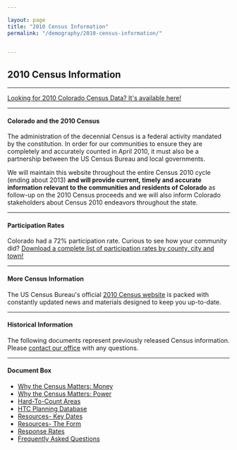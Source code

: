 ```yaml
---

layout: page
title: "2010 Census Information"
permalink: "/demography/2010-census-information/"

    
---
```

## 2010 Census Information
- - -
[Looking for 2010 Colorado Census Data? It's available here!]()
- - -
#### Colorado and the 2010 Census
The administration of the decennial Census is a federal activity mandated by the constitution. In order for our communities to ensure they are completely and accurately counted in April 2010, it must also be a partnership between the US Census Bureau and local governments.

We will maintain this website throughout the entire Census 2010 cycle (ending about 2013) **and will provide current, timely and accurate information relevant to the communities and residents of Colorado** as follow-up on the 2010 Census proceeds and we will also inform Colorado stakeholders about Census 2010 endeavors throughout the state.
- - -
#### Participation Rates
Colorado had a 72% participation rate. Curious to see how your community did? [Download a complete list of participation rates by county, city and town!](https://drive.google.com/file/d/0B0m67XbcqVYRY05QTEF5LV9hRmM/view?usp=sharing)
- - -
#### More Census Information
The US Census Bureau's official [2010 Census website](http://www.census.gov/2010census/) is packed with constantly updated news and materials designed to keep you up-to-date.
- - -
#### Historical Information
The following documents represent previously released Census information. Please [contact our office](dola.helpdesk@state.co.us) with any questions.
- - -
#### Document Box

- [Why the Census Matters: Money](https://drive.google.com/file/d/0B0m67XbcqVYRLVlFU0s3a0hoSEE/view?usp=sharing)
- [Why the Census Matters: Power](https://drive.google.com/file/d/0B0m67XbcqVYRMnk4UjVMWm16SG8/view?usp=sharing)
- [Hard-To-Count Areas](https://drive.google.com/file/d/0B0m67XbcqVYRQUE1QUdKa1QtSVk/view?usp=sharing)
- [HTC Planning Database](https://drive.google.com/file/d/0B0m67XbcqVYRX3kyXzQweDhLbms/view?usp=sharing)
- [Resources- Key Dates](https://drive.google.com/file/d/0B0m67XbcqVYReldCSUI5LV9RR1k/view?usp=sharing)
- [Resources- The Form](https://drive.google.com/file/d/0B0m67XbcqVYRMkNGcmYzWGhHU0k/view?usp=sharing)
- [Response Rates](https://drive.google.com/file/d/0B0m67XbcqVYRejMwWnNyUjNmclk/view?usp=sharing)
- [Frequently Asked Questions](https://drive.google.com/file/d/0B0m67XbcqVYRaU5YQVVGTHhtTDQ/view?usp=sharing)